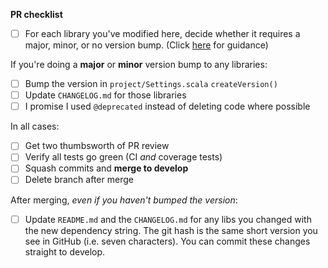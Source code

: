 **PR checklist**
- [ ] For each library you've modified here, decide whether it requires a major, minor, or no version bump. (Click [here](/broadinstitute/workbench-libs/blob/develop/CONTRIBUTING.md) for guidance)

If you're doing a **major** or **minor** version bump to any libraries:
- [ ] Bump the version in `project/Settings.scala` `createVersion()`
- [ ] Update `CHANGELOG.md` for those libraries
- [ ] I promise I used `@deprecated` instead of deleting code where possible

In all cases:
- [ ] Get two thumbsworth of PR review
- [ ] Verify all tests go green (CI _and_ coverage tests)
- [ ] Squash commits and **merge to develop**
- [ ] Delete branch after merge

After merging, _even if you haven't bumped the version_: 
- [ ] Update `README.md` and the `CHANGELOG.md` for any libs you changed with the new dependency string. The git hash is the same short version you see in GitHub (i.e. seven characters). You can commit these changes straight to develop.
